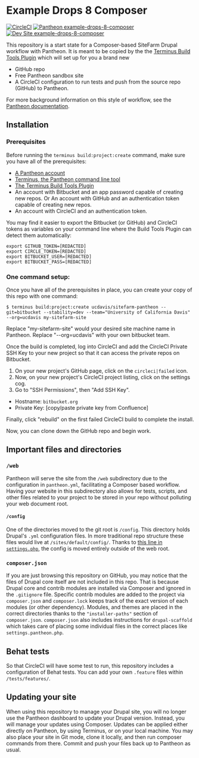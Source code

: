 # Example Drops 8 Composer

[![CircleCI](https://circleci.com/gh/pantheon-systems/example-drops-8-composer.svg?style=shield)](https://circleci.com/gh/pantheon-systems/example-drops-8-composer)
[![Pantheon example-drops-8-composer](https://img.shields.io/badge/dashboard-drops_8-yellow.svg)](https://dashboard.pantheon.io/sites/c401fd14-f745-4e51-9af2-f30b45146a0c#dev/code) 
[![Dev Site example-drops-8-composer](https://img.shields.io/badge/site-drops_8-blue.svg)](http://dev-example-drops-8-composer.pantheonsite.io/)

This repository is a start state for a Composer-based SiteFarm Drupal workflow with Pantheon. It is meant to be copied by the the [Terminus Build Tools Plugin](https://github.com/pantheon-systems/terminus-build-tools-plugin) which will set up for you a brand new

* GitHub repo
* Free Pantheon sandbox site
* A CircleCI configuration to run tests and push from the source repo (GitHub) to Pantheon.

For more background information on this style of workflow, see the [Pantheon documentation](https://pantheon.io/docs/guides/github-pull-requests/).


## Installation

### Prerequisites

Before running the `terminus build:project:create` command, make sure you have all of the prerequisites:

* [A Pantheon account](https://dashboard.pantheon.io/register)
* [Terminus, the Pantheon command line tool](https://pantheon.io/docs/terminus/install/)
* [The Terminus Build Tools Plugin](https://github.com/pantheon-systems/terminus-build-tools-plugin)
* An account with Bitbucket and an app password capable of creating new repos. Or An account with GitHub and an authentication token capable of creating new repos.
* An account with CircleCI and an authentication token.

You may find it easier to export the Bitbucket (or GitHub) and CircleCI tokens as variables on your command line where the Build Tools Plugin can detect them automatically:

```
export GITHUB_TOKEN=[REDACTED]
export CIRCLE_TOKEN=[REDACTED]
export BITBUCKET_USER=[REDACTED]
export BITBUCKET_PASS=[REDACTED]

```

### One command setup:

Once you have all of the prerequisites in place, you can create your copy of this repo with one command:

```
$ terminus build:project:create ucdavis/sitefarm-pantheon --git=bitbucket --stability=dev --team="University of California Davis" --org=ucdavis my-sitefarm-site
```

Replace "my-sitefarm-site" would your desired site machine name in Pantheon.
Replace "--org=ucdavis" with your own bitbucket team.

Once the build is completed, log into CircleCI and add the CircleCI Private SSH Key 
to your new project so that it can access the private repos on Bitbucket.

1. On your new project's GitHub page, click on the `circleci|failed` icon.
2. Now, on your new project's CircleCI project listing, click on the settings cog.
3. Go to "SSH Permissions", then "Add SSH Key".
* Hostname: `bitbucket.org`
* Private Key: [copy/paste private key from Confluence]

Finally, click "rebuild" on the first failed CircleCI build to complete the install.

Now, you can clone down the GitHub repo and begin work.


## Important files and directories

### `/web`

Pantheon will serve the site from the `/web` subdirectory due to the configuration in `pantheon.yml`, facilitating a Composer based workflow. Having your website in this subdirectory also allows for tests, scripts, and other files related to your project to be stored in your repo without polluting your web document root.

#### `/config`

One of the directories moved to the git root is `/config`. This directory holds Drupal's `.yml` configuration files. In more traditional repo structure these files would live at `/sites/default/config/`. Thanks to [this line in `settings.php`](https://github.com/pantheon-systems/example-drops-8-composer/blob/54c84275cafa66c86992e5232b5e1019954e98f3/web/sites/default/settings.php#L19), the config is moved entirely outside of the web root.

### `composer.json`

If you are just browsing this repository on GitHub, you may notice that the files of Drupal core itself are not included in this repo.  That is because Drupal core and contrib modules are installed via Composer and ignored in the `.gitignore` file. Specific contrib modules are added to the project via `composer.json` and `composer.lock` keeps track of the exact version of each modules (or other dependency). Modules, and themes are placed in the correct directories thanks to the `"installer-paths"` section of `composer.json`. `composer.json` also includes instructions for `drupal-scaffold` which takes care of placing some individual files in the correct places like `settings.pantheon.php`.

## Behat tests

So that CircleCI will have some test to run, this repository includes a configuration of Behat tests. You can add your own `.feature` files within `/tests/features/`.

## Updating your site

When using this repository to manage your Drupal site, you will no longer use the Pantheon dashboard to update your Drupal version. Instead, you will manage your updates using Composer. Updates can be applied either directly on Pantheon, by using Terminus, or on your local machine. You may also place your site in Git mode, clone it locally, and then run composer commands from there.  Commit and push your files back up to Pantheon as usual.



